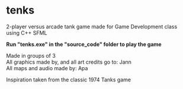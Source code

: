 # tenks
2-player versus arcade tank game made for Game Development class  
using C++ SFML  
  
**Run "tenks.exe" in the "source_code" folder to play the game**


Made in groups of 3  
All graphics made by, and all art credits go to: Jann  
All maps and audio made by: Apa    

Inspiration taken from the classic 1974 Tanks game
